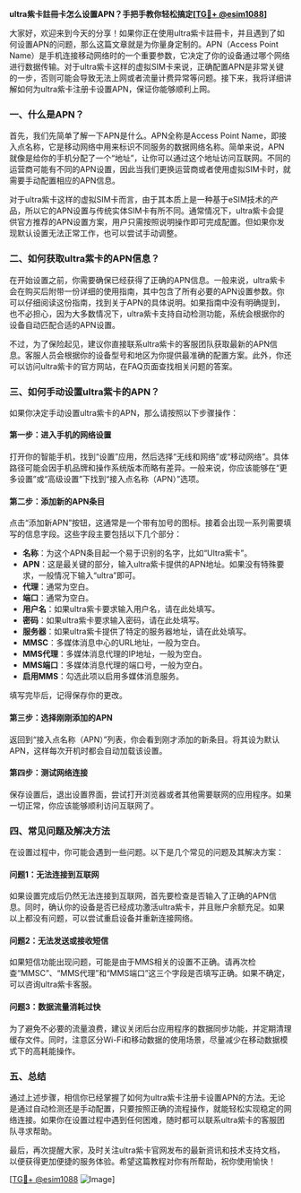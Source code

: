 **ultra紫卡註冊卡怎么设置APN？手把手教你轻松搞定[[TG💪+ @esim1088](https://t.me/s/esim1088)]**

大家好，欢迎来到今天的分享！如果你正在使用ultra紫卡註冊卡，并且遇到了如何设置APN的问题，那么这篇文章就是为你量身定制的。APN（Access Point Name）是手机连接移动网络时的一个重要参数，它决定了你的设备通过哪个网络进行数据传输。对于ultra紫卡这样的虚拟SIM卡来说，正确配置APN是非常关键的一步，否则可能会导致无法上网或者流量计费异常等问题。接下来，我将详细讲解如何为ultra紫卡注册卡设置APN，保证你能够顺利上网。

### 一、什么是APN？

首先，我们先简单了解一下APN是什么。APN全称是Access Point Name，即接入点名称，它是移动网络中用来标识不同服务的数据网络名称。简单来说，APN就像是给你的手机分配了一个“地址”，让你可以通过这个地址访问互联网。不同的运营商可能有不同的APN设置，因此当我们更换运营商或者使用虚拟SIM卡时，就需要手动配置相应的APN信息。

对于ultra紫卡这样的虚拟SIM卡而言，由于其本质上是一种基于eSIM技术的产品，所以它的APN设置与传统实体SIM卡有所不同。通常情况下，ultra紫卡会提供官方推荐的APN设置方案，用户只需按照说明操作即可完成配置。但如果你发现默认设置无法正常工作，也可以尝试手动调整。

### 二、如何获取ultra紫卡的APN信息？

在开始设置之前，你需要确保已经获得了正确的APN信息。一般来说，ultra紫卡会在购买后附带一份详细的使用指南，其中包含了所有必要的APN设置参数。你可以仔细阅读这份指南，找到关于APN的具体说明。如果指南中没有明确提到，也不必担心，因为大多数情况下，ultra紫卡支持自动检测功能，系统会根据你的设备自动匹配合适的APN设置。

不过，为了保险起见，建议你直接联系ultra紫卡的客服团队获取最新的APN信息。客服人员会根据你的设备型号和地区为你提供最准确的配置方案。此外，你还可以访问ultra紫卡的官方网站，在FAQ页面查找相关问题的答案。

### 三、如何手动设置ultra紫卡的APN？

如果你决定手动设置ultra紫卡的APN，那么请按照以下步骤操作：

#### 第一步：进入手机的网络设置

打开你的智能手机，找到“设置”应用，然后选择“无线和网络”或“移动网络”。具体路径可能会因手机品牌和操作系统版本而略有差异。一般来说，你应该能够在“更多设置”或“高级设置”下找到“接入点名称（APN）”选项。

#### 第二步：添加新的APN条目

点击“添加新APN”按钮，这通常是一个带有加号的图标。接着会出现一系列需要填写的信息字段。这些字段主要包括以下几个部分：

- **名称**：为这个APN条目起一个易于识别的名字，比如“Ultra紫卡”。
- **APN**：这是最关键的部分，输入ultra紫卡提供的APN地址。如果没有特殊要求，一般情况下输入“ultra”即可。
- **代理**：通常为空白。
- **端口**：通常为空白。
- **用户名**：如果ultra紫卡要求输入用户名，请在此处填写。
- **密码**：如果ultra紫卡要求输入密码，请在此处填写。
- **服务器**：如果ultra紫卡提供了特定的服务器地址，请在此处填写。
- **MMSC**：多媒体消息中心的URL地址，一般为空白。
- **MMS代理**：多媒体消息代理的IP地址，一般为空白。
- **MMS端口**：多媒体消息代理的端口号，一般为空白。
- **启用MMS**：勾选此项以启用多媒体消息服务。

填写完毕后，记得保存你的更改。

#### 第三步：选择刚刚添加的APN

返回到“接入点名称（APN）”列表，你会看到刚才添加的新条目。将其设为默认APN，这样每次开机时都会自动加载该设置。

#### 第四步：测试网络连接

保存设置后，退出设置界面，尝试打开浏览器或者其他需要联网的应用程序。如果一切正常，你应该能够顺利访问互联网了。

### 四、常见问题及解决方法

在设置过程中，你可能会遇到一些问题。以下是几个常见的问题及其解决方案：

#### 问题1：无法连接到互联网

如果设置完成后仍然无法连接到互联网，首先要检查是否输入了正确的APN信息。同时，确认你的设备是否已经成功激活ultra紫卡，并且账户余额充足。如果以上都没有问题，可以尝试重启设备并重新连接网络。

#### 问题2：无法发送或接收短信

如果短信功能出现问题，可能是由于MMS相关的设置不正确。请再次检查“MMSC”、“MMS代理”和“MMS端口”这三个字段是否填写正确。如果不确定，可以咨询ultra紫卡客服。

#### 问题3：数据流量消耗过快

为了避免不必要的流量浪费，建议关闭后台应用程序的数据同步功能，并定期清理缓存文件。同时，注意区分Wi-Fi和移动数据的使用场景，尽量减少在移动数据模式下的高耗能操作。

### 五、总结

通过上述步骤，相信你已经掌握了如何为ultra紫卡注册卡设置APN的方法。无论是通过自动检测还是手动配置，只要按照正确的流程操作，就能轻松实现稳定的网络连接。如果你在设置过程中遇到任何困难，随时都可以联系ultra紫卡的客服团队寻求帮助。

最后，再次提醒大家，及时关注ultra紫卡官网发布的最新资讯和技术支持文档，以便获得更加便捷的服务体验。希望这篇教程对你有所帮助，祝你使用愉快！

[[TG💪+ @esim1088](https://t.me/s/esim1088) ![Image](https://i.postimg.cc/4NQfJmqS/Snipaste-2025-05-13-00-14-12.png)]